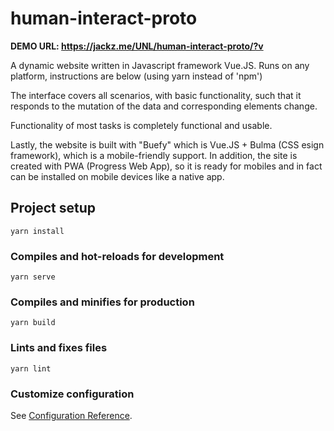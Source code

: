 # human-interact-proto

**DEMO URL: https://jackz.me/UNL/human-interact-proto/?v**

A dynamic website written in Javascript framework Vue.JS. Runs on any platform, instructions are below (using yarn instead of 'npm')

The interface covers all scenarios, with basic functionality, such that it responds to the mutation of the data and corresponding elements change.

Functionality of most tasks is completely functional and usable.

Lastly, the website is built with "Buefy" which is Vue.JS + Bulma (CSS esign framework), which is a mobile-friendly support. In addition, the site is created with PWA (Progress Web App), so it is ready for mobiles and in fact can be installed on mobile devices like a native app.

## Project setup
```
yarn install
```

### Compiles and hot-reloads for development
```
yarn serve
```

### Compiles and minifies for production
```
yarn build
```

### Lints and fixes files
```
yarn lint
```

### Customize configuration
See [Configuration Reference](https://cli.vuejs.org/config/).
